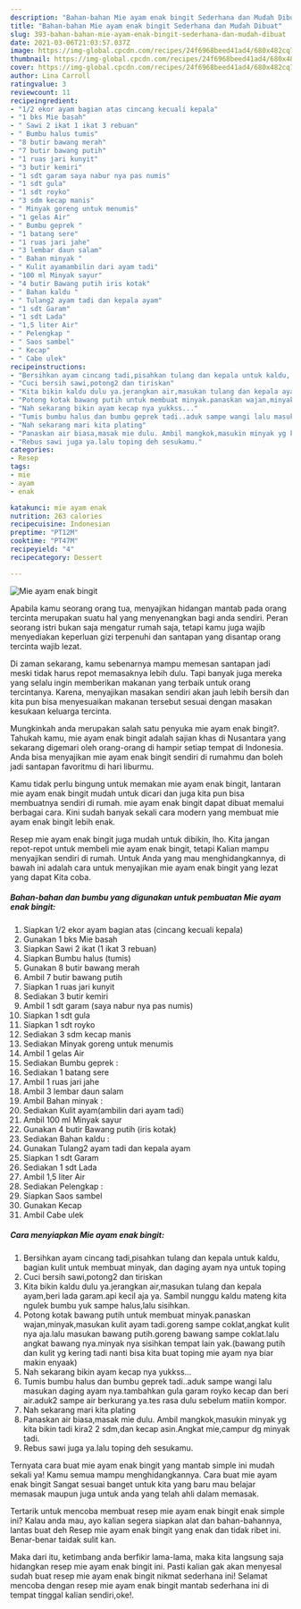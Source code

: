 ```yaml
---
description: "Bahan-bahan Mie ayam enak bingit Sederhana dan Mudah Dibuat"
title: "Bahan-bahan Mie ayam enak bingit Sederhana dan Mudah Dibuat"
slug: 393-bahan-bahan-mie-ayam-enak-bingit-sederhana-dan-mudah-dibuat
date: 2021-03-06T21:03:57.037Z
image: https://img-global.cpcdn.com/recipes/24f6968beed41ad4/680x482cq70/mie-ayam-enak-bingit-foto-resep-utama.jpg
thumbnail: https://img-global.cpcdn.com/recipes/24f6968beed41ad4/680x482cq70/mie-ayam-enak-bingit-foto-resep-utama.jpg
cover: https://img-global.cpcdn.com/recipes/24f6968beed41ad4/680x482cq70/mie-ayam-enak-bingit-foto-resep-utama.jpg
author: Lina Carroll
ratingvalue: 3
reviewcount: 11
recipeingredient:
- "1/2 ekor ayam bagian atas cincang kecuali kepala"
- "1 bks Mie basah"
- " Sawi 2 ikat 1 ikat 3 rebuan"
- " Bumbu halus tumis"
- "8 butir bawang merah"
- "7 butir bawang putih"
- "1 ruas jari kunyit"
- "3 butir kemiri"
- "1 sdt garam saya nabur nya pas numis"
- "1 sdt gula"
- "1 sdt royko"
- "3 sdm kecap manis"
- " Minyak goreng untuk menumis"
- "1 gelas Air"
- " Bumbu geprek "
- "1 batang sere"
- "1 ruas jari jahe"
- "3 lembar daun salam"
- " Bahan minyak "
- " Kulit ayamambilin dari ayam tadi"
- "100 ml Minyak sayur"
- "4 butir Bawang putih iris kotak"
- " Bahan kaldu "
- " Tulang2 ayam tadi dan kepala ayam"
- "1 sdt Garam"
- "1 sdt Lada"
- "1,5 liter Air"
- " Pelengkap "
- " Saos sambel"
- " Kecap"
- " Cabe ulek"
recipeinstructions:
- "Bersihkan ayam cincang tadi,pisahkan tulang dan kepala untuk kaldu, bagian kulit untuk membuat minyak, dan daging ayam nya untuk toping"
- "Cuci bersih sawi,potong2 dan tiriskan"
- "Kita bikin kaldu dulu ya.jerangkan air,masukan tulang dan kepala ayam,beri lada garam.api kecil aja ya. Sambil nunggu kaldu mateng kita ngulek bumbu yuk sampe halus,lalu sisihkan."
- "Potong kotak bawang putih untuk membuat minyak.panaskan wajan,minyak,masukan kulit ayam tadi.goreng sampe coklat,angkat kulit nya aja.lalu masukan bawang putih.goreng bawang sampe coklat.lalu angkat bawang nya.minyak nya sisihkan tempat lain yak.(bawang putih dan kulit yg kering tadi nanti bisa kita buat toping mie ayam nya biar makin enyaak)"
- "Nah sekarang bikin ayam kecap nya yukkss..."
- "Tumis bumbu halus dan bumbu geprek tadi..aduk sampe wangi lalu masukan daging ayam nya.tambahkan gula garam royko kecap dan beri air.aduk2 sampe air berkurang ya.tes rasa dulu sebelum matiin kompor."
- "Nah sekarang mari kita plating"
- "Panaskan air biasa,masak mie dulu. Ambil mangkok,masukin minyak yg kita bikin tadi kira2 2 sdm,dan kecap asin.Angkat mie,campur dg minyak tadi."
- "Rebus sawi juga ya.lalu toping deh sesukamu."
categories:
- Resep
tags:
- mie
- ayam
- enak

katakunci: mie ayam enak 
nutrition: 263 calories
recipecuisine: Indonesian
preptime: "PT12M"
cooktime: "PT47M"
recipeyield: "4"
recipecategory: Dessert

---
```



![Mie ayam enak bingit](https://img-global.cpcdn.com/recipes/24f6968beed41ad4/680x482cq70/mie-ayam-enak-bingit-foto-resep-utama.jpg)

Apabila kamu seorang orang tua, menyajikan hidangan mantab pada orang tercinta merupakan suatu hal yang menyenangkan bagi anda sendiri. Peran seorang istri bukan saja mengatur rumah saja, tetapi kamu juga wajib menyediakan keperluan gizi terpenuhi dan santapan yang disantap orang tercinta wajib lezat.

Di zaman  sekarang, kamu sebenarnya mampu memesan santapan jadi meski tidak harus repot memasaknya lebih dulu. Tapi banyak juga mereka yang selalu ingin memberikan makanan yang terbaik untuk orang tercintanya. Karena, menyajikan masakan sendiri akan jauh lebih bersih dan kita pun bisa menyesuaikan makanan tersebut sesuai dengan masakan kesukaan keluarga tercinta. 



Mungkinkah anda merupakan salah satu penyuka mie ayam enak bingit?. Tahukah kamu, mie ayam enak bingit adalah sajian khas di Nusantara yang sekarang digemari oleh orang-orang di hampir setiap tempat di Indonesia. Anda bisa menyajikan mie ayam enak bingit sendiri di rumahmu dan boleh jadi santapan favoritmu di hari liburmu.

Kamu tidak perlu bingung untuk memakan mie ayam enak bingit, lantaran mie ayam enak bingit mudah untuk dicari dan juga kita pun bisa membuatnya sendiri di rumah. mie ayam enak bingit dapat dibuat memalui berbagai cara. Kini sudah banyak sekali cara modern yang membuat mie ayam enak bingit lebih enak.

Resep mie ayam enak bingit juga mudah untuk dibikin, lho. Kita jangan repot-repot untuk membeli mie ayam enak bingit, tetapi Kalian mampu menyajikan sendiri di rumah. Untuk Anda yang mau menghidangkannya, di bawah ini adalah cara untuk menyajikan mie ayam enak bingit yang lezat yang dapat Kita coba.

<!--inarticleads1-->

##### Bahan-bahan dan bumbu yang digunakan untuk pembuatan Mie ayam enak bingit:

1. Siapkan 1/2 ekor ayam bagian atas (cincang kecuali kepala)
1. Gunakan 1 bks Mie basah
1. Siapkan  Sawi 2 ikat (1 ikat 3 rebuan)
1. Siapkan  Bumbu halus (tumis)
1. Gunakan 8 butir bawang merah
1. Ambil 7 butir bawang putih
1. Siapkan 1 ruas jari kunyit
1. Sediakan 3 butir kemiri
1. Ambil 1 sdt garam (saya nabur nya pas numis)
1. Siapkan 1 sdt gula
1. Siapkan 1 sdt royko
1. Sediakan 3 sdm kecap manis
1. Sediakan  Minyak goreng untuk menumis
1. Ambil 1 gelas Air
1. Sediakan  Bumbu geprek :
1. Sediakan 1 batang sere
1. Ambil 1 ruas jari jahe
1. Ambil 3 lembar daun salam
1. Ambil  Bahan minyak :
1. Sediakan  Kulit ayam(ambilin dari ayam tadi)
1. Ambil 100 ml Minyak sayur
1. Gunakan 4 butir Bawang putih (iris kotak)
1. Sediakan  Bahan kaldu :
1. Gunakan  Tulang2 ayam tadi dan kepala ayam
1. Siapkan 1 sdt Garam
1. Sediakan 1 sdt Lada
1. Ambil 1,5 liter Air
1. Sediakan  Pelengkap :
1. Siapkan  Saos sambel
1. Gunakan  Kecap
1. Ambil  Cabe ulek




<!--inarticleads2-->

##### Cara menyiapkan Mie ayam enak bingit:

1. Bersihkan ayam cincang tadi,pisahkan tulang dan kepala untuk kaldu, bagian kulit untuk membuat minyak, dan daging ayam nya untuk toping
1. Cuci bersih sawi,potong2 dan tiriskan
1. Kita bikin kaldu dulu ya.jerangkan air,masukan tulang dan kepala ayam,beri lada garam.api kecil aja ya. Sambil nunggu kaldu mateng kita ngulek bumbu yuk sampe halus,lalu sisihkan.
1. Potong kotak bawang putih untuk membuat minyak.panaskan wajan,minyak,masukan kulit ayam tadi.goreng sampe coklat,angkat kulit nya aja.lalu masukan bawang putih.goreng bawang sampe coklat.lalu angkat bawang nya.minyak nya sisihkan tempat lain yak.(bawang putih dan kulit yg kering tadi nanti bisa kita buat toping mie ayam nya biar makin enyaak)
1. Nah sekarang bikin ayam kecap nya yukkss...
1. Tumis bumbu halus dan bumbu geprek tadi..aduk sampe wangi lalu masukan daging ayam nya.tambahkan gula garam royko kecap dan beri air.aduk2 sampe air berkurang ya.tes rasa dulu sebelum matiin kompor.
1. Nah sekarang mari kita plating
1. Panaskan air biasa,masak mie dulu. Ambil mangkok,masukin minyak yg kita bikin tadi kira2 2 sdm,dan kecap asin.Angkat mie,campur dg minyak tadi.
1. Rebus sawi juga ya.lalu toping deh sesukamu.




Ternyata cara buat mie ayam enak bingit yang mantab simple ini mudah sekali ya! Kamu semua mampu menghidangkannya. Cara buat mie ayam enak bingit Sangat sesuai banget untuk kita yang baru mau belajar memasak maupun juga untuk anda yang telah ahli dalam memasak.

Tertarik untuk mencoba membuat resep mie ayam enak bingit enak simple ini? Kalau anda mau, ayo kalian segera siapkan alat dan bahan-bahannya, lantas buat deh Resep mie ayam enak bingit yang enak dan tidak ribet ini. Benar-benar taidak sulit kan. 

Maka dari itu, ketimbang anda berfikir lama-lama, maka kita langsung saja hidangkan resep mie ayam enak bingit ini. Pasti kalian gak akan menyesal sudah buat resep mie ayam enak bingit nikmat sederhana ini! Selamat mencoba dengan resep mie ayam enak bingit mantab sederhana ini di tempat tinggal kalian sendiri,oke!.


